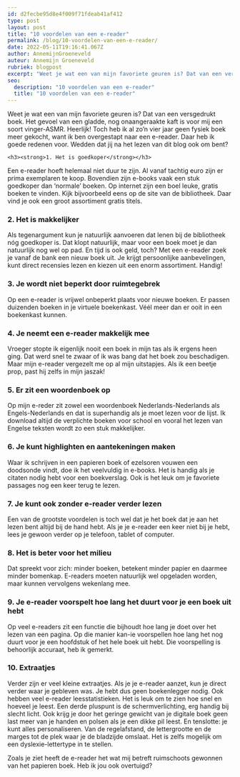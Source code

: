 ```yaml
---
id: d2fecbe95d8e4f009f71fdeab41af412
type: post
layout: post
title: "10 voordelen van een e-reader"
permalink: /blog/10-voordelen-van-een-e-reader/
date: 2022-05-11T19:16:41.067Z
author: AnnemijnGroeneveld
auteur: Annemijn Groeneveld
rubriek: blogpost
excerpt: "Weet je wat een van mijn favoriete geuren is? Dat van een versgedrukt boek. Het gevoel van een gladde, nog onaangeraakte kaft is voor mij een soort vinger-ASMR. Heerlijk! Toch heb ik al zo’n vier jaar geen fysiek boek meer gekocht, want ik ben overgestapt naar een e-reader. Daar heb ik goede redenen voor. Wedden dat jij na het lezen van dit blog ook om bent?  "
seo:
  description: "10 voordelen van een e-reader"
  title: "10 voordelen van een e-reader"
---
```

Weet je wat een van mijn favoriete geuren is? Dat van een versgedrukt boek. Het gevoel van een gladde, nog onaangeraakte kaft is voor mij een soort vinger-ASMR. Heerlijk! Toch heb ik al zo’n vier jaar geen fysiek boek meer gekocht, want ik ben overgestapt naar een e-reader. Daar heb ik goede redenen voor. Wedden dat jij na het lezen van dit blog ook om bent?  

    <h3><strong>1. Het is goedkoper</strong></h3>
<p>Een e-reader hoeft helemaal niet duur te zijn. Al vanaf tachtig euro zijn er prima exemplaren te koop. Bovendien zijn e-books vaak een stuk goedkoper dan ‘normale’ boeken. Op internet zijn een boel leuke, gratis boeken te vinden. Kijk bijvoorbeeld eens op de site van de bibliotheek. Daar vind je ook een groot assortiment gratis titels.</p>
<h3><strong>2. Het is makkelijker</strong></h3>
<p>Als tegenargument kun je natuurlijk aanvoeren dat lenen bij de bibliotheek nóg goedkoper is. Dat klopt natuurlijk, maar voor een boek moet je dan natuurlijk nog wel op pad. En tijd is ook geld, toch? Met een e-reader zoek je vanaf de bank een nieuw boek uit. Je krijgt persoonlijke aanbevelingen, kunt direct recensies lezen en kiezen uit een enorm assortiment. Handig!</p>
<h3><strong>3. Je wordt niet beperkt door ruimtegebrek</strong></h3>
<p>Op een e-reader is vrijwel onbeperkt plaats voor nieuwe boeken. Er passen duizenden boeken in je virtuele boekenkast. Véél meer dan er ooit in een boekenkast kunnen.</p>
<h3><strong>4. Je neemt een e-reader makkelijk mee</strong></h3>
<p>Vroeger stopte ik eigenlijk nooit een boek in mijn tas als ik ergens heen ging. Dat werd snel te zwaar of ik was bang dat het boek zou beschadigen. Maar mijn e-reader vergezelt me op al mijn uitstapjes. Als ik een beetje prop, past hij zelfs in mijn jaszak!</p>
<h3><strong>5. Er zit een woordenboek op</strong></h3>
<p>Op mijn e-reder zit zowel een woordenboek Nederlands-Nederlands als Engels-Nederlands en dat is superhandig als je moet lezen voor de lijst. Ik download altijd de verplichte boeken voor school en vooral het lezen van Engelse teksten wordt zo een stuk makkelijker.</p>
<h3><strong>6. Je kunt highlighten en aantekeningen maken</strong></h3>
<p>Waar ik schrijven in een papieren boek of ezelsoren vouwen een doodsonde vindt, doe ik het veelvuldig in e-books. Het is handig als je citaten nodig hebt voor een boekverslag. Ook is het leuk om je favoriete passages nog een keer terug te lezen.</p>
<h3><strong>7. Je kunt ook zonder e-reader verder lezen</strong></h3>
<p>Een van de grootste voordelen is toch wel dat je het boek dat je aan het lezen bent altijd bij de hand hebt. Als je je e-reader een keer niet bij je hebt, lees je gewoon verder op je telefoon, tablet of computer.</p>
<h3><strong>8. Het is beter voor het milieu</strong></h3>
<p>Dat spreekt voor zich: minder boeken, betekent minder papier en daarmee minder bomenkap. E-readers moeten natuurlijk wel opgeladen worden, maar kunnen vervolgens wekenlang mee.</p>
<h3><strong>9. Je e-reader voorspelt hoe lang het duurt voor je een boek uit hebt</strong></h3>
<p>Op veel e-readers zit een functie die bijhoudt hoe lang je doet over het lezen van een pagina. Op die manier kan-ie voorspellen hoe lang het nog duurt voor je een hoofdstuk of het hele boek uit hebt. Die voorspelling is behoorlijk accuraat, heb ik gemerkt.</p>
<h3><strong>10. Extraatjes</strong></h3>
<p>Verder zijn er veel kleine extraatjes. Als je je e-reader aanzet, kun je direct verder waar je gebleven was. Je hebt dus geen boekenlegger nodig. Ook hebben veel e-reader leesstatistieken. Het is leuk om te zien hoe snel en hoeveel je leest. Een derde pluspunt is de schermverlichting, erg handig bij slecht licht. Ook krijg je door het geringe gewicht van je digitale boek geen last meer van je handen en polsen als je een dikke pil leest. En tenslotte: je kunt alles personaliseren. Van de regelafstand, de lettergrootte en de marges tot de plek waar je de bladzijde omslaat. Het is zelfs mogelijk om een dyslexie-lettertype in te stellen.</p>
<p>Zoals je ziet heeft de e-reader het wat mij betreft ruimschoots gewonnen van het papieren boek. Heb ik jou ook overtuigd?</p>  
